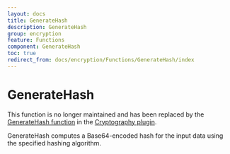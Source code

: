 ```yaml
---
layout: docs
title: GenerateHash
description: GenerateHash
group: encryption
feature: Functions
component: GenerateHash
toc: true
redirect_from: docs/encryption/Functions/GenerateHash/index
---
```

GenerateHash
============
<p class="recommendation">This function is no longer maintained and has been replaced by the 
<a href="/Support/Plugins/Cryptography/Functions/GenerateHash/">GenerateHash function</a> 
in the <a href="/Support/Plugins/Cryptography/">Cryptography plugin</a>.</p>
GenerateHash computes a Base64-encoded hash for the input data using the specified
hashing algorithm.
